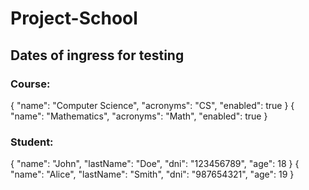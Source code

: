 # Project-School

## Dates of ingress for testing
### Course: 
{
  "name": "Computer Science",
  "acronyms": "CS",
  "enabled": true
}
{
  "name": "Mathematics",
  "acronyms": "Math",
  "enabled": true
}
### Student:
{
  "name": "John",
  "lastName": "Doe",
  "dni": "123456789",
  "age": 18
}
{
  "name": "Alice",
  "lastName": "Smith",
  "dni": "987654321",
  "age": 19
}


 

